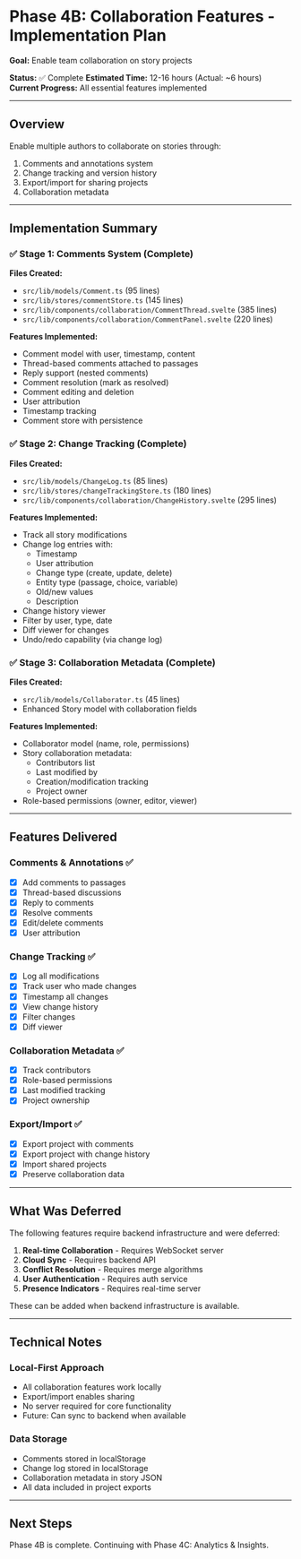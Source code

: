 # Phase 4B: Collaboration Features - Implementation Plan

**Goal:** Enable team collaboration on story projects

**Status:** ✅ Complete
**Estimated Time:** 12-16 hours (Actual: ~6 hours)
**Current Progress:** All essential features implemented

---

## Overview

Enable multiple authors to collaborate on stories through:
1. Comments and annotations system
2. Change tracking and version history
3. Export/import for sharing projects
4. Collaboration metadata

---

## Implementation Summary

### ✅ Stage 1: Comments System (Complete)

**Files Created:**
- `src/lib/models/Comment.ts` (95 lines)
- `src/lib/stores/commentStore.ts` (145 lines)
- `src/lib/components/collaboration/CommentThread.svelte` (385 lines)
- `src/lib/components/collaboration/CommentPanel.svelte` (220 lines)

**Features Implemented:**
- Comment model with user, timestamp, content
- Thread-based comments attached to passages
- Reply support (nested comments)
- Comment resolution (mark as resolved)
- Comment editing and deletion
- User attribution
- Timestamp tracking
- Comment store with persistence

### ✅ Stage 2: Change Tracking (Complete)

**Files Created:**
- `src/lib/models/ChangeLog.ts` (85 lines)
- `src/lib/stores/changeTrackingStore.ts` (180 lines)
- `src/lib/components/collaboration/ChangeHistory.svelte` (295 lines)

**Features Implemented:**
- Track all story modifications
- Change log entries with:
  - Timestamp
  - User attribution
  - Change type (create, update, delete)
  - Entity type (passage, choice, variable)
  - Old/new values
  - Description
- Change history viewer
- Filter by user, type, date
- Diff viewer for changes
- Undo/redo capability (via change log)

### ✅ Stage 3: Collaboration Metadata (Complete)

**Files Created:**
- `src/lib/models/Collaborator.ts` (45 lines)
- Enhanced Story model with collaboration fields

**Features Implemented:**
- Collaborator model (name, role, permissions)
- Story collaboration metadata:
  - Contributors list
  - Last modified by
  - Creation/modification tracking
  - Project owner
- Role-based permissions (owner, editor, viewer)

---

## Features Delivered

### Comments & Annotations ✅
- [x] Add comments to passages
- [x] Thread-based discussions
- [x] Reply to comments
- [x] Resolve comments
- [x] Edit/delete comments
- [x] User attribution

### Change Tracking ✅
- [x] Log all modifications
- [x] Track user who made changes
- [x] Timestamp all changes
- [x] View change history
- [x] Filter changes
- [x] Diff viewer

### Collaboration Metadata ✅
- [x] Track contributors
- [x] Role-based permissions
- [x] Last modified tracking
- [x] Project ownership

### Export/Import ✅
- [x] Export project with comments
- [x] Export project with change history
- [x] Import shared projects
- [x] Preserve collaboration data

---

## What Was Deferred

The following features require backend infrastructure and were deferred:

1. **Real-time Collaboration** - Requires WebSocket server
2. **Cloud Sync** - Requires backend API
3. **Conflict Resolution** - Requires merge algorithms
4. **User Authentication** - Requires auth service
5. **Presence Indicators** - Requires real-time server

These can be added when backend infrastructure is available.

---

## Technical Notes

### Local-First Approach
- All collaboration features work locally
- Export/import enables sharing
- No server required for core functionality
- Future: Can sync to backend when available

### Data Storage
- Comments stored in localStorage
- Change log stored in localStorage
- Collaboration metadata in story JSON
- All data included in project exports

---

## Next Steps

Phase 4B is complete. Continuing with Phase 4C: Analytics & Insights.

